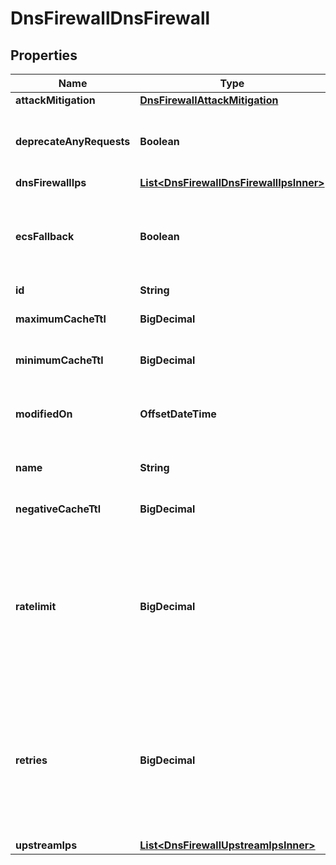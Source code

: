 

# DnsFirewallDnsFirewall


## Properties

| Name | Type | Description | Notes |
|------------ | ------------- | ------------- | -------------|
|**attackMitigation** | [**DnsFirewallAttackMitigation**](DnsFirewallAttackMitigation.md) |  |  [optional] |
|**deprecateAnyRequests** | **Boolean** | Deprecate the response to ANY requests. |  |
|**dnsFirewallIps** | [**List&lt;DnsFirewallDnsFirewallIpsInner&gt;**](DnsFirewallDnsFirewallIpsInner.md) |  |  |
|**ecsFallback** | **Boolean** | Forward client IP (resolver) subnet if no EDNS Client Subnet is sent. |  |
|**id** | **String** | Identifier |  [readonly] |
|**maximumCacheTtl** | **BigDecimal** | Maximum DNS Cache TTL. |  |
|**minimumCacheTtl** | **BigDecimal** | Minimum DNS Cache TTL. |  |
|**modifiedOn** | **OffsetDateTime** | Last modification of DNS Firewall cluster. |  [readonly] |
|**name** | **String** | DNS Firewall Cluster Name. |  |
|**negativeCacheTtl** | **BigDecimal** | Negative DNS Cache TTL. |  [optional] |
|**ratelimit** | **BigDecimal** | Ratelimit in queries per second per datacenter (applies to DNS queries sent to the upstream nameservers configured on the cluster). |  [optional] |
|**retries** | **BigDecimal** | Number of retries for fetching DNS responses from upstream nameservers (not counting the initial attempt). |  [optional] |
|**upstreamIps** | [**List&lt;DnsFirewallUpstreamIpsInner&gt;**](DnsFirewallUpstreamIpsInner.md) |  |  |



